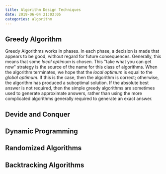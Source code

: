 ```yaml
---
title: Algorithm Design Techniques
date: 2019-06-04 21:03:05
categories: algorithm
---
```


## Greedy Algorithm
Greedy Algorithms works in phases. In each phase, a decision is made that appears to be good, without regard for future consequences. Generally, this means that some *local optimum* is chosen. This "take what you can get now" strategy is the source of the name for this class of algorithms. When the algorithm terminates, we hope that the *local optimum* is equal to the *global optimum*. If this is the case, then the algorithm is correct; otherwise, the algorithm has produced a suboptimal solution. If the absolute best answer is not required, then the simple greedy algorithms are sometimes used to generate approximate answers, rather than using the more complicated algorithms generally required to generate an exact answer.

## Devide and Conquer

## Dynamic Programming

## Randomized Algorithms

## Backtracking Algorithms
